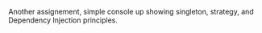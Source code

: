 Another assignement, simple console up showing singleton, strategy, and Dependency Injection principles. 
